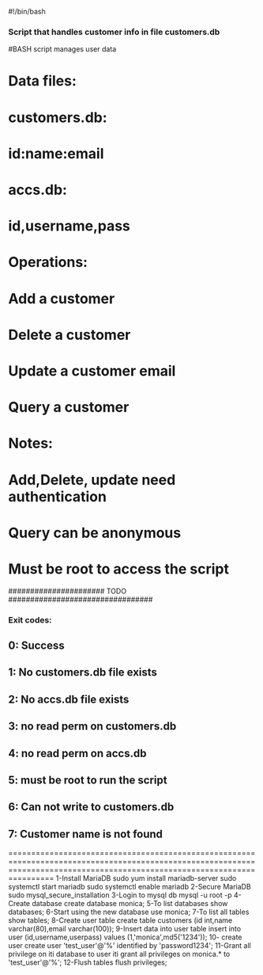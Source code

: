 #!/bin/bash
### Script that handles customer info in file customers.db
#BASH script manages user data
#	Data files:
#		customers.db:
#			id:name:email
#		accs.db:
#			id,username,pass
#	Operations:
#		Add a customer
#		Delete a customer
#		Update a customer email
#		Query a customer
#	Notes:
#		Add,Delete, update need authentication
#		Query can be anonymous
#	Must be root to access the script
###################### TODO
#################################
### Exit codes:
##	0: Success
##	1: No customers.db file exists
##	2: No accs.db file exists
##	3: no read perm on customers.db
##	4: no read perm on accs.db
##	5: must be root to run the script
##	6: Can not write to customers.db
##	7: Customer name is not found

============================================================================================================================================================================
1-Install MariaDB
	sudo yum install mariadb-server
        sudo systemctl start mariadb
	sudo systemctl enable mariadb
2-Secure MariaDB
	sudo mysql_secure_installation
3-Login to mysql db
	mysql -u root -p
4-Create database
	create database monica;
5-To list databases
	show databases;
6-Start using the new database
	use monica;
7-To list all tables
	show tables;
8-Create user table
	create table customers (id int,name varchar(80),email varchar(100));
9-Insert data into user table
	insert into user (id,username,userpass) values (1,'monica',md5('1234'));
10- create user
        create user 'test_user'@'%' identified by 'password1234';
11-Grant all privilege on iti database to user iti
	grant all privileges on monica.* to 'test_user'@'%';
12-Flush tables
	flush privileges;	

